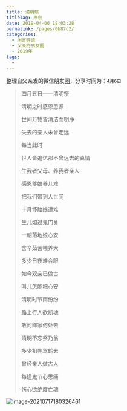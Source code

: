 ```yaml
---
title: 清明祭
titleTag: 原创
date: 2019-04-06 18:03:28
permalink: /pages/0b87c2/
categories:
  - 闲言碎语
  - 父亲的朋友圈
  - 2019年
tags:
  - 
---
```

整理自父亲发的微信朋友圈，分享时间为：`4月6日`



> 四月五日——清明祭
>
> 
>
> 清明之时感恩思源
>
> 世间万物皆清洁而明净
>
> 失去的亲人未曾走远
>
> 每当此时
>
> 世人皆追忆那不曾远去的真情
>
> 生我者父母、养我者亲人
>
> 感恩爹娘养儿难
>
> 把我们带到人世间
>
> 十月怀胎娘遭难
>
> 生儿如过鬼门关
>
> 一朝落地娘心安
>
> 含辛茹苦喂养大
>
> 多少日夜难合眼
>
> 如今双亲已做古
>
> 叫儿怎能把心安
>
> 
>
> 
>
> 清明时节雨纷纷
>
> 路上行人欲断魂
>
> 敢问卿家何处去
>
> 清明不忘祭乃翁
>
> 
>
> 
>
> 多少祖先驾鹤去
>
> 曾经亲人做古人
>
> 每逢鬼节心思痛
>
> 伤心欲绝度亡魂

![image-20210717180326461](http://t.eryajf.net/imgs/2021/09/207fc3d66093a494.jpg)